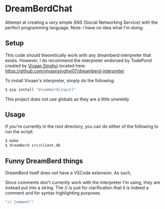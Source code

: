 # DreamBerdChat
Attempt at creating a *very* simple SNS (Social Networking Service) with the perfect programming language. Note: I have no idea what I'm doing.

## Setup

This code should theoretically work with any dreamberd interpreter that exists. However, I do recommend the interpreter endorsed by TodePond created by [Vivaan Singhvi](https://github.com/vivaansinghvi07) located here: https://github.com/vivaansinghvi07/dreamberd-interpreter

To install Vivaan's interpreter, simply do the following:

```bash
$ pip install "dreamberd[input]"
```

This project does not use globals as they are a little unwieldy 

## Usage

If you're currently in the root directory, you can do either of the following to run the script:

```bash
$ make
$ dreamberd src/client.db
```

## Funny DreamBerd things

DreamBerd itself does not have a VSCode extension. As such, 

Since comments don't currently work with the interpreter I'm using, they are instead put into a string. The // is just for clarification that it is indeed a comment and for syntax highlighting purposes.

```java
"// Comment"!
```